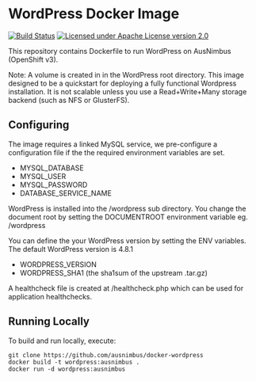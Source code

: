 WordPress Docker Image
==================

[![Build Status](https://travis-ci.org/ausnimbus/docker-wordpress.svg?branch=master)](https://travis-ci.org/ausnimbus/docker-wordpress)
[![Licensed under Apache License version 2.0](https://img.shields.io/github/license/ausnimbus/docker-wordpress.svg?maxAge=2592000)](https://www.apache.org/licenses/LICENSE-2.0)

This repository contains Dockerfile to run WordPress on AusNimbus (OpenShift v3).

Note: A volume is created in in the WordPress root directory. This image designed
to be a quickstart for deploying a fully functional Wordpress installation.
It is not scalable unless you use a Read+Write+Many storage backend (such as NFS or GlusterFS).

Configuring
-----------

The image requires a linked MySQL service, we pre-configure a configuration file if the
the required environment variables are set.

- MYSQL_DATABASE
- MYSQL_USER
- MYSQL_PASSWORD
- DATABASE_SERVICE_NAME

WordPress is installed into the /wordpress sub directory. You change the document root by
setting the DOCUMENTROOT environment variable eg. /wordpress

You can define the your WordPress version by setting the ENV variables.
The default WordPress version is 4.8.1

- WORDPRESS_VERSION
- WORDPRESS_SHA1 (the sha1sum of the upstream .tar.gz)

A healthcheck file is created at /healthcheck.php which can be used for application healthchecks.

Running Locally
---------------

To build and run locally, execute:

    git clone https://github.com/ausnimbus/docker-wordpress
    docker build -t wordpress:ausnimbus .
    docker run -d wordpress:ausnimbus
